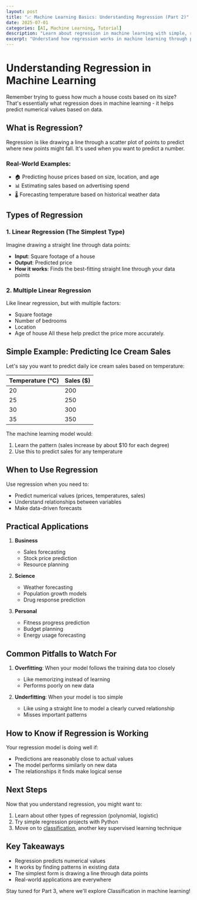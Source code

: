 ```yaml
---
layout: post
title: "📈 Machine Learning Basics: Understanding Regression (Part 2)"
date: 2025-07-01
categories: [AI, Machine Learning, Tutorial]
description: "Learn about regression in machine learning with simple, real-world examples."
excerpt: "Understand how regression works in machine learning through practical examples, from predicting house prices to estimating sales."
---
```


# Understanding Regression in Machine Learning

Remember trying to guess how much a house costs based on its size? That's essentially what regression does in machine learning - it helps predict numerical values based on data.

## What is Regression?

Regression is like drawing a line through a scatter plot of points to predict where new points might fall. It's used when you want to predict a number.

### Real-World Examples:
- 🏠 Predicting house prices based on size, location, and age
- 📊 Estimating sales based on advertising spend
- 🌡️ Forecasting temperature based on historical weather data

## Types of Regression

### 1. Linear Regression (The Simplest Type)
Imagine drawing a straight line through data points:
- **Input**: Square footage of a house
- **Output**: Predicted price
- **How it works**: Finds the best-fitting straight line through your data points

### 2. Multiple Linear Regression
Like linear regression, but with multiple factors:
- Square footage
- Number of bedrooms
- Location
- Age of house
All these help predict the price more accurately.

## Simple Example: Predicting Ice Cream Sales

Let's say you want to predict daily ice cream sales based on temperature:

Temperature (°C) | Sales ($)
----------------|----------
20              | 200
25              | 250
30              | 300
35              | 350

The machine learning model would:
1. Learn the pattern (sales increase by about $10 for each degree)
2. Use this to predict sales for any temperature

## When to Use Regression

Use regression when you need to:
- Predict numerical values (prices, temperatures, sales)
- Understand relationships between variables
- Make data-driven forecasts

## Practical Applications

1. **Business**
   - Sales forecasting
   - Stock price prediction
   - Resource planning

2. **Science**
   - Weather forecasting
   - Population growth models
   - Drug response prediction

3. **Personal**
   - Fitness progress prediction
   - Budget planning
   - Energy usage forecasting

## Common Pitfalls to Watch For

1. **Overfitting**: When your model follows the training data too closely
   - Like memorizing instead of learning
   - Performs poorly on new data

2. **Underfitting**: When your model is too simple
   - Like using a straight line to model a clearly curved relationship
   - Misses important patterns

## How to Know if Regression is Working

Your regression model is doing well if:
- Predictions are reasonably close to actual values
- The model performs similarly on new data
- The relationships it finds make logical sense

## Next Steps

Now that you understand regression, you might want to:
1. Learn about other types of regression (polynomial, logistic)
2. Try simple regression projects with Python
3. Move on to [classification](/2025-07-01-machine-learning-classification), another key supervised learning technique

## Key Takeaways

- Regression predicts numerical values
- It works by finding patterns in existing data
- The simplest form is drawing a line through data points
- Real-world applications are everywhere

Stay tuned for Part 3, where we'll explore Classification in machine learning!
